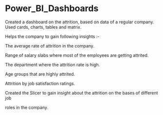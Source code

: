 # Power_BI_Dashboards

Created a dashboard on the attrition, based on data of a regular company.
Used cards, charts, tables and matrix.

Helps the company to gain following insights :-

The average rate of attrition in the company.

Range of salary slabs where most of the employees are getting attrited.

The department where the attrition rate is high.

Age groups that are highly attrited.

Attrition by job satisfaction ratings.

Created the Slicer to gain insight about the attrition on the bases of different job

roles in the company.
